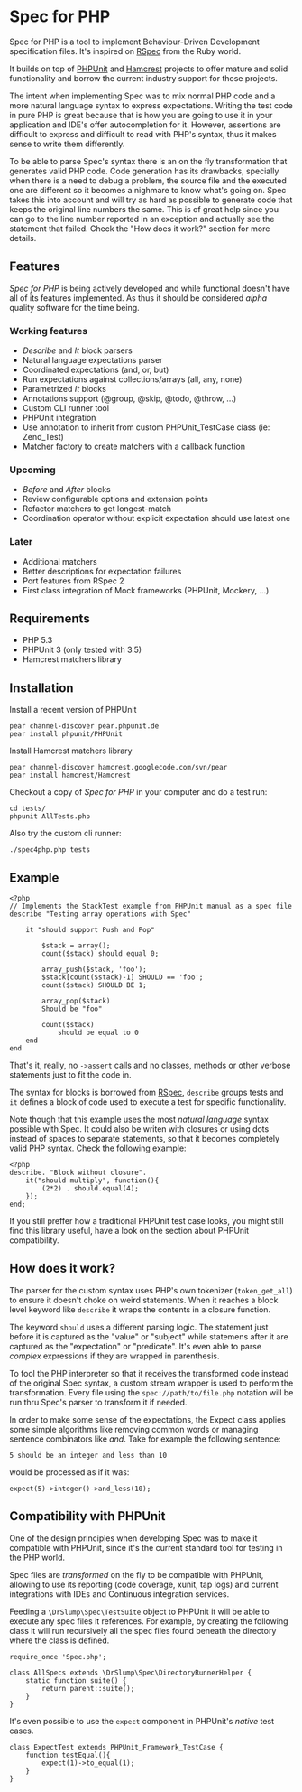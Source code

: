 # Spec for PHP

Spec for PHP is a tool to implement Behaviour-Driven Development specification
files. It's inspired on [RSpec](http://relishapp.com/rspec) from the Ruby world.

It builds on top of [PHPUnit](http://www.phpunit.de) and [Hamcrest](http://code.google.com/p/hamcrest/)
projects to offer mature and solid functionality and borrow the current
industry support for those projects.

The intent when implementing Spec was to mix normal PHP code and a more
natural language syntax to express expectations. Writing the test code
in pure PHP is great because that is how you are going to use it in your
application and IDE's offer autocompletion for it. However, assertions
are difficult to express and difficult to read with PHP's syntax, thus
it makes sense to write them differently.

To be able to parse Spec's syntax there is an on the fly transformation
that generates valid PHP code. Code generation has its drawbacks, specially
when there is a need to debug a problem, the source file and the executed
one are different so it becomes a nighmare to know what's going on. Spec
takes this into account and will try as hard as possible to generate code
that keeps the original line numbers the same. This is of great help since
you can go to the line number reported in an exception and actually see the
statement that failed. Check the "How does it work?" section for more
details.

## Features

_Spec for PHP_ is being actively developed and while functional doesn't
have all of its features implemented. As thus it should be considered
_alpha_ quality software for the time being.

### Working features

 - *Describe* and *It* block parsers
 - Natural language expectations parser
 - Coordinated expectations (and, or, but)
 - Run expectations against collections/arrays (all, any, none)
 - Parametrized *It* blocks
 - Annotations support (@group, @skip, @todo, @throw, ...)
 - Custom CLI runner tool
 - PHPUnit integration
 - Use annotation to inherit from custom PHPUnit_TestCase class (ie: Zend_Test)
 - Matcher factory to create matchers with a callback function


### Upcoming

 - *Before* and *After* blocks
 - Review configurable options and extension points
 - Refactor matchers to get longest-match
 - Coordination operator without explicit expectation should use latest one

### Later

 - Additional matchers
 - Better descriptions for expectation failures
 - Port features from RSpec 2
 - First class integration of Mock frameworks (PHPUnit, Mockery, ...)


## Requirements

 - PHP 5.3
 - PHPUnit 3 (only tested with 3.5)
 - Hamcrest matchers library


## Installation

Install a recent version of PHPUnit

    pear channel-discover pear.phpunit.de
    pear install phpunit/PHPUnit

Install Hamcrest matchers library

    pear channel-discover hamcrest.googlecode.com/svn/pear
    pear install hamcrest/Hamcrest

Checkout a copy of _Spec for PHP_ in your computer and do a test run:

    cd tests/
    phpunit AllTests.php

Also try the custom cli runner:

    ./spec4php.php tests


## Example

    <?php
    // Implements the StackTest example from PHPUnit manual as a spec file
    describe "Testing array operations with Spec"

        it "should support Push and Pop"

            $stack = array();
            count($stack) should equal 0;

            array_push($stack, 'foo');
            $stack[count($stack)-1] SHOULD == 'foo';
            count($stack) SHOULD BE 1;

            array_pop($stack)
            Should be "foo"

            count($stack)
                should be equal to 0
        end
    end

That's it, really, no `->assert` calls and no classes, methods or other
verbose statements just to fit the code in.

The syntax for blocks is borrowed from [RSpec](http://relishapp.com/rspec),
`describe` groups tests and `it` defines a block of code used to execute a
test for specific functionality.

Note though that this example uses the most _natural language_ syntax
possible with Spec. It could also be writen with closures or using dots
instead of spaces to separate statements, so that it becomes completely
valid PHP syntax. Check the following example:

    <?php
    describe. "Block without closure".
        it("should multiply", function(){
            (2*2) . should.equal(4);
        });
    end;

If you still preffer how a traditional PHPUnit test case looks, you
might still find this library useful, have a look on the section about
PHPUnit compatibility.


## How does it work?

The parser for the custom syntax uses PHP's own tokenizer (`token_get_all`)
to ensure it doesn't choke on weird statements. When it reaches a block
level keyword like `describe` it wraps the contents in a closure function.

The keyword `should` uses a different parsing logic. The statement just
before it is captured as the "value" or "subject" while statemens after it
are captured as the "expectation" or "predicate". It's even able to parse
_complex_ expressions if they are wrapped in parenthesis.

To fool the PHP interpreter so that it receives the transformed code instead
of the original Spec syntax, a custom stream wrapper is used to perform
the transformation. Every file using the `spec://path/to/file.php` notation
will be run thru Spec's parser to transform it if needed.

In order to make some sense of the expectations, the Expect class
applies some simple algorithms like removing common words or managing
sentence combinators like _and_. Take for example the following sentence:

    5 should be an integer and less than 10

would be processed as if it was:

    expect(5)->integer()->and_less(10);


## Compatibility with PHPUnit

One of the design principles when developing Spec was to make it
compatible with PHPUnit, since it's the current standard tool for 
testing in the PHP world.

Spec files are _transformed_ on the fly to be compatible with PHPUnit,
allowing to use its reporting (code coverage, xunit, tap logs) and 
current integrations with IDEs and Continuous integration services.

Feeding a `\DrSlump\Spec\TestSuite` object to PHPUnit it will be able
to execute any spec files it references. For example, by creating the
following class it will run recursively all the spec files found beneath
the directory where the class is defined.

    require_once 'Spec.php';

    class AllSpecs extends \DrSlump\Spec\DirectoryRunnerHelper {
        static function suite() {
            return parent::suite();
        }
    }

It's even possible to use the `expect` component in PHPUnit's _native_
test cases.

    class ExpectTest extends PHPUnit_Framework_TestCase {
        function testEqual(){
            expect(1)->to_equal(1);
        }
    }
